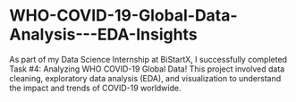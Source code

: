 # WHO-COVID-19-Global-Data-Analysis---EDA-Insights
As part of my Data Science Internship at BiStartX, I successfully completed Task #4: Analyzing WHO COVID-19 Global Data! This project involved data cleaning, exploratory data analysis (EDA), and visualization to understand the impact and trends of COVID-19 worldwide.
